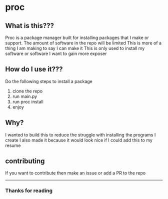 # proc

## What is this???

Proc is a package manager built for installing packages that I make or support.
The amount of software in the repo will be limited
This is more of a thing I am making to say I can make it
This is only used to install my software or software I want to gain more exposer

## How do I use it???

Do the following steps to install a package
1. clone the repo
2. run main.py
3. run proc install <The package>
4. enjoy

## Why?

I wanted to build this to reduce the struggle with installing the programs I create
I also made it because it would look nice if I could add this to my resume

## contributing

If you want to contribute then make an issue or add a PR to the repo

---------


### Thanks for reading
